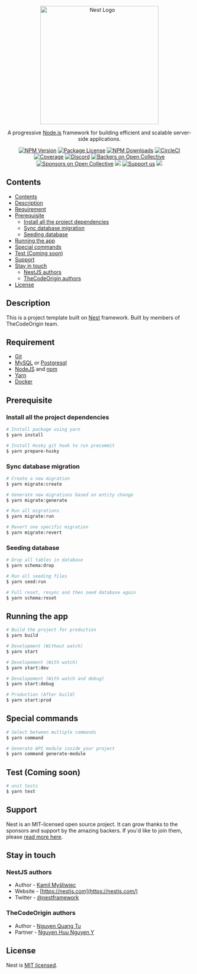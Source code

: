 <p align="center">
  <a href="http://nestjs.com/" target="blank"><img src="https://nestjs.com/img/logo_text.svg" width="320" alt="Nest Logo" /></a>
</p>

[circleci-image]: https://img.shields.io/circleci/build/github/nestjs/nest/master?token=abc123def456
[circleci-url]: https://circleci.com/gh/nestjs/nest

  <p align="center">A progressive <a href="http://nodejs.org" target="_blank">Node.js</a> framework for building efficient and scalable server-side applications.</p>
    <p align="center">
<a href="https://www.npmjs.com/~nestjscore" target="_blank"><img src="https://img.shields.io/npm/v/@nestjs/core.svg" alt="NPM Version" /></a>
<a href="https://www.npmjs.com/~nestjscore" target="_blank"><img src="https://img.shields.io/npm/l/@nestjs/core.svg" alt="Package License" /></a>
<a href="https://www.npmjs.com/~nestjscore" target="_blank"><img src="https://img.shields.io/npm/dm/@nestjs/common.svg" alt="NPM Downloads" /></a>
<a href="https://circleci.com/gh/nestjs/nest" target="_blank"><img src="https://img.shields.io/circleci/build/github/nestjs/nest/master" alt="CircleCI" /></a>
<a href="https://coveralls.io/github/nestjs/nest?branch=master" target="_blank"><img src="https://coveralls.io/repos/github/nestjs/nest/badge.svg?branch=master#9" alt="Coverage" /></a>
<a href="https://discord.gg/G7Qnnhy" target="_blank"><img src="https://img.shields.io/badge/discord-online-brightgreen.svg" alt="Discord"/></a>
<a href="https://opencollective.com/nest#backer" target="_blank"><img src="https://opencollective.com/nest/backers/badge.svg" alt="Backers on Open Collective" /></a>
<a href="https://opencollective.com/nest#sponsor" target="_blank"><img src="https://opencollective.com/nest/sponsors/badge.svg" alt="Sponsors on Open Collective" /></a>
  <a href="https://paypal.me/kamilmysliwiec" target="_blank"><img src="https://img.shields.io/badge/Donate-PayPal-ff3f59.svg"/></a>
    <a href="https://opencollective.com/nest#sponsor"  target="_blank"><img src="https://img.shields.io/badge/Support%20us-Open%20Collective-41B883.svg" alt="Support us"></a>
  <a href="https://twitter.com/nestframework" target="_blank"><img src="https://img.shields.io/twitter/follow/nestframework.svg?style=social&label=Follow"></a>
</p>

## Contents

- [Contents](#contents)
- [Description](#description)
- [Requirement](#requirement)
- [Prerequisite](#prerequisite)
  - [Install all the project dependencies](#install-all-the-project-dependencies)
  - [Sync database migration](#sync-database-migration)
  - [Seeding database](#seeding-database)
- [Running the app](#running-the-app)
- [Special commands](#special-commands)
- [Test (Coming soon)](#test-coming-soon)
- [Support](#support)
- [Stay in touch](#stay-in-touch)
  - [NestJS authors](#nestjs-authors)
  - [TheCodeOrigin authors](#thecodeorigin-authors)
- [License](#license)

## Description

This is a project template built on [Nest](https://github.com/nestjs/nest) framework. Built by members of TheCodeOrigin team.

## Requirement

- [Git](https://git-scm.com/downloads)
- [MySQL](https://www.mysql.com/) or [Postgresql](https://www.postgresql.org/)
- [NodeJS](https://nodejs.org/en/download/) and [npm](https://nodejs.org/en/download/)
- [Yarn](https://classic.yarnpkg.com/en/docs/getting-started)
- [Docker](https://www.docker.com/)

## Prerequisite

### Install all the project dependencies

```bash
# Install package using yarn
$ yarn install

# Install Husky git hook to run precommit
$ yarn prepare-husky
```

### Sync database migration

```bash
# Create a new migration
$ yarn migrate:create

# Generate new migrations based on entity change
$ yarn migrate:generate

# Run all migrations
$ yarn migrate:run

# Revert one specific migration
$ yarn migrate:revert

```

### Seeding database

```bash
# Drop all tables in database
$ yarn schema:drop

# Run all seeding files
$ yarn seed:run

# Full reset, resync and then seed database again
$ yarn schema:reset

```

## Running the app

```bash
# Build the project for production
$ yarn build

# Development (Without watch)
$ yarn start

# Developement (With watch)
$ yarn start:dev

# Developement (With watch and debug)
$ yarn start:debug

# Production (After build)
$ yarn start:prod
```

## Special commands

```bash
# Select between multiple commands
$ yarn command

# Generate API module inside your project
$ yarn command generate-module

```

## Test (Coming soon)

```bash
# unit tests
$ yarn test
```

## Support

Nest is an MIT-licensed open source project. It can grow thanks to the sponsors and support by the amazing backers. If you'd like to join them, please [read more here](https://docs.nestjs.com/support).

## Stay in touch

### NestJS authors

- Author - [Kamil Myśliwiec](https://kamilmysliwiec.com)
- Website - [https://nestjs.com](https://nestjs.com/)
- Twitter - [@nestframework](https://twitter.com/nestframework)

### TheCodeOrigin authors

- Author - [Nguyen Quang Tu](https://www.linkedin.com/in/quangtudng/)
- Partner - [Nguyen Huu Nguyen Y](https://www.linkedin.com/in/nguyen-y-nguyen-huu-472404185/)

## License

Nest is [MIT licensed](LICENSE).
